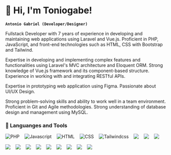 # :wave: Hi, I'm Toniogabe!

**`Antonio Gabriel (Developer/Designer)`**

Fullstack Developer with 7 years of experience in developing and maintaining web applications using Laravel and Vue.js. Proficient in PHP, JavaScript, and front-end technologies such as HTML, CSS with Bootstrap and Tailwind.

Expertise in developing and implementing complex features and functionalities using Laravel's MVC architecture and Eloquent ORM. Strong knowledge of Vue.js framework and its component-based structure. Experience in working with and integrating RESTful APIs.

Expertise in prototyping web application using Figma. Passionate about UI/UX Design.

Strong problem-solving skills and ability to work well in a team environment. Proficient in Git and Agile methodologies. Strong understanding of database design and management using MySQL.

### 🧰 Languanges and Tools ###

<div style="
  display: flex;
  flex-wrap: wrap;
  height: 3rem;
  gap: 1rem;
">

  <img alt="PHP" src="https://cdn.jsdelivr.net/gh/devicons/devicon/icons/php/php-plain.svg" />

  <img alt="Javascript" src="https://cdn.jsdelivr.net/gh/devicons/devicon/icons/javascript/javascript-original.svg" />


  <img alt="HTML" src="https://cdn.jsdelivr.net/gh/devicons/devicon/icons/html5/html5-original.svg" />


  <img alt="CSS" src="https://cdn.jsdelivr.net/gh/devicons/devicon/icons/css3/css3-original.svg" />

  <img alt="Tailwindcss" src="https://cdn.jsdelivr.net/gh/devicons/devicon/icons/tailwindcss/tailwindcss-plain.svg" />

  <img src="https://cdn.jsdelivr.net/gh/devicons/devicon/icons/bootstrap/bootstrap-original.svg" />

  <img src="https://cdn.jsdelivr.net/gh/devicons/devicon/icons/vuejs/vuejs-original.svg" />

  <img src="https://cdn.jsdelivr.net/gh/devicons/devicon/icons/laravel/laravel-plain-wordmark.svg" />

  <img src="https://cdn.jsdelivr.net/gh/devicons/devicon/icons/linux/linux-original.svg" />

  <img src="https://cdn.jsdelivr.net/gh/devicons/devicon/icons/git/git-original.svg" />

  <img src="https://cdn.jsdelivr.net/gh/devicons/devicon/icons/docker/docker-original.svg" />

  <img src="https://cdn.jsdelivr.net/gh/devicons/devicon/icons/figma/figma-original.svg" />

  <img src="https://cdn.jsdelivr.net/gh/devicons/devicon/icons/github/github-original.svg" />

  <img src="https://cdn.jsdelivr.net/gh/devicons/devicon/icons/gitlab/gitlab-original.svg" />

  <img src="https://cdn.jsdelivr.net/gh/devicons/devicon/icons/illustrator/illustrator-plain.svg" />

  <img src="https://cdn.jsdelivr.net/gh/devicons/devicon/icons/mysql/mysql-original.svg" />


  <img src="https://cdn.jsdelivr.net/gh/devicons/devicon/icons/sass/sass-original.svg" />

</div>

<br />
